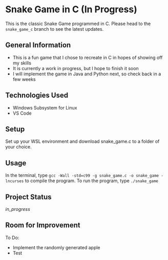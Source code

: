 # Snake Game in C (In Progress)
This is the classic Snake Game programmed in C. Please head to the `snake_game_c` branch to see the latest updates. 

## General Information
- This is a fun game that I chose to recreate in C in hopes of showing off my skills
- It is currently a work in progress, but I hope to finish it soon
- I will implement the game in Java and Python next, so check back in a few weeks

## Technologies Used
- Windows Subsystem for Linux
- VS Code

## Setup
Set up your WSL environment and download snake_game.c to a folder of your choice.

## Usage
In the terminal, type `gcc -Wall -std=c99 -g snake_game.c -o snake_game -lncurses` to compile the program. 
To run the program, type `./snake_game`

## Project Status
_in_progress_

## Room for Improvement
To Do: 
- Implement the randomly generated apple
- Test
